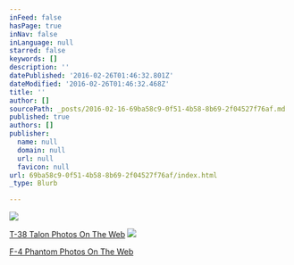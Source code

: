 ```yaml
---
inFeed: false
hasPage: true
inNav: false
inLanguage: null
starred: false
keywords: []
description: ''
datePublished: '2016-02-26T01:46:32.801Z'
dateModified: '2016-02-26T01:46:32.468Z'
title: ''
author: []
sourcePath: _posts/2016-02-16-69ba58c9-0f51-4b58-8b69-2f04527f76af.md
published: true
authors: []
publisher:
  name: null
  domain: null
  url: null
  favicon: null
url: 69ba58c9-0f51-4b58-8b69-2f04527f76af/index.html
_type: Blurb

---
```

![](https://the-grid-user-content.s3-us-west-2.amazonaws.com/809e56e0-68b9-4355-8f76-90afd22b7f00.jpg)

[T-38 Talon Photos On The Web][0]
![](https://the-grid-user-content.s3-us-west-2.amazonaws.com/45b19f75-7798-4cbd-8d1c-24a1af4d1be9.jpg)

[F-4 Phantom Photos On The Web][1]

[0]: https://www.google.com/search?q=Thunderbirds+T-38+Talon&espv=2&biw=1680&bih=925&source=lnms&tbm=isch&sa=X&ved=0ahUKEwjt6-SZ8_zKAhXpsIMKHWXcAaIQ_AUIBigB
[1]: https://www.google.com/search?q=usaf+thunderbirds+f-4+phantom&espv=2&biw=1680&bih=925&source=lnms&tbm=isch&sa=X&ved=0ahUKEwie7ZbcnZTLAhUT8GMKHblZCLoQ_AUIBigB